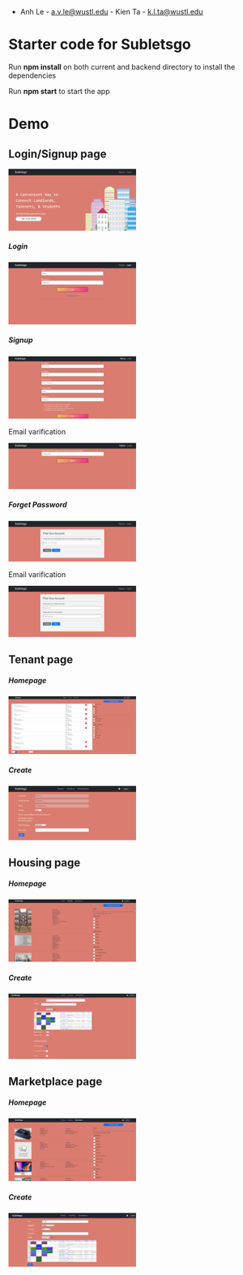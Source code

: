 - Anh Le - a.v.le@wustl.edu - Kien Ta - k.l.ta@wustl.edu

<h1>Starter code for Subletsgo</h1>
<p>Run <strong>npm install</strong> on both current and backend directory to install the dependencies</p>
<p>Run <strong>npm start</strong> to start the app</p>

<h1>Demo</h1>

<h2>Login/Signup page</h2>
<img src="demo/login-signup.png" alt="login-signup.png" width="50%" height="50%" />
<br />

<h5>Login</h5>
<img src="demo/login.png" alt="login.png" width="50%" height="50%" />

<h5>Signup</h5>
<img src="demo/signup.png" alt="signup.png" width="50%" height="50%" />
<p>Email varification</p>
<img src="demo/signup-email-verification.png" alt="signup-email-verification.png" width="50%" height="50%" />

<h5>Forget Password</h5>
<img src="demo/forget-password.png" alt="forget-password.png" width="50%" height="50%" />
<p>Email varification</p>
<img src="demo/forget-password-email-verification.png" alt="forget-password-email-verification.png" width="50%" height="50%" />

<h2>Tenant page</h2>
<h5>Homepage</h5>
<img src="demo/tenant-home.png" alt="tenant-home.png" width="50%" height="50%" />
<h5>Create</h5>
<img src="demo/tenant-create.png" alt="tenant-create.png" width="50%" height="50%" />
<br />

<h2>Housing page</h2>
<h5>Homepage</h5>
<img src="demo/housing-home.png" alt="housing-home.png" width="50%" height="50%" />
<h5>Create</h5>
<img src="demo/housing-create.png" alt="housing-create.png" width="50%" height="50%" />
<br />

<h2>Marketplace page</h2>
<h5>Homepage</h5>
<img src="demo/marketplace-home.png" alt="marketplace-home.png" width="50%" height="50%" />
<h5>Create</h5>
<img src="demo/marketplace-create.png" alt="marketplace-create.png" width="50%" height="50%" />
<br />

